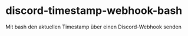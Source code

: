 # discord-timestamp-webhook-bash
Mit bash den aktuellen Timestamp über einen Discord-Webhook senden
